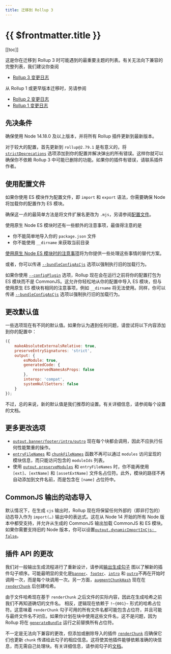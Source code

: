 ```yaml
---
title: 迁移到 Rollup 3
---
```


# {{ $frontmatter.title }}

[[toc]]

这是你在迁移到 Rollup 3 时可能遇到的最重要主题的列表。有关无法向下兼容的完整列表，我们建议你查阅

- [Rollup 3 变更日志](https://github.com/rollup/rollup/blob/master/CHANGELOG.md#300)

从 Rollup 1 或更早版本迁移时，另请参阅

- [Rollup 2 变更日志](https://github.com/rollup/rollup/blob/master/CHANGELOG.md#200)
- [Rollup 1 变更日志](https://github.com/rollup/rollup/blob/master/CHANGELOG.md#100)

## 先决条件

确保使用 Node 14.18.0 及以上版本，并将所有 Rollup 插件更新到最新版本。

对于较大的配置，首先更新到 `rollup@2.79.1` 是有意义的，将 [`strictDeprecations`](../configuration-options/index.md#strictdeprecations) 选项添加到你的配置并解决弹出的所有错误。这样你就可以确保你不依赖 Rollup 3 中可能已删除的功能。如果你的插件有错误，请联系插件作者。

## 使用配置文件

如果你使用 ES 模块作为配置文件，即 `import` 和 `export` 语法，你需要确保 Node 将加载你的配置作为 ES 模块。

确保这一点的最简单方法是将文件扩展名更改为 `.mjs`，另请参阅[配置文件](../command-line-interface/index.md#配置文件)。

使用原生 Node ES 模块时还有一些额外的注意事项，最值得注意的是

- 你不能简单地导入你的 `package.json` 文件
- 你不能使用 `__dirname` 来获取当前目录

[使用原生 Node ES 模块时的注意事项](../command-line-interface/index.md#使用原生-node-es-模块时的注意事项)将为你提供一些处理这些事情的替代方案。

或者，你可以传递 [`--bundleConfigAsCjs`](../command-line-interface/#bundleconfigascjs) 选项以强制执行旧的加载行为。

如果你使用 [`--configPlugin`](../command-line-interface/#configplugin-plugin) 选项，Rollup 现在会在运行之前将你的配置打包为 ES 模块而不是 CommonJS。这允许你轻松地从你的配置中导入 ES 模块，但与使用原生 ES 模块有相同的注意事项，例如 `__dirname` 将无法使用。同样，你可以传递 [`--bundleConfigAsCjs`](../command-line-interface/#bundleconfigascjs) 选项以强制执行旧的加载行为。

## 更改默认值

一些选项现在有不同的默认值。如果你认为遇到任何问题，请尝试将以下内容添加到你的配置中：

```js
({
	makeAbsoluteExternalsRelative: true,
	preserveEntrySignatures: 'strict',
	output: {
		esModule: true,
		generatedCode: {
			reservedNamesAsProps: false
		},
		interop: 'compat',
		systemNullSetters: false
	}
});
```

不过，总的来说，新的默认值是我们推荐的设置。有关详细信息，请参阅每个设置的文档。

## 更多更改选项

- [`output.banner/footer`](../configuration-options/#output-banner-output-footer)[`/intro/outro`](../configuration-options/#output-intro-output-outro) 现在每个块都会调用，因此不应执行任何性能繁重的操作。
- [`entryFileNames`](../configuration-options/#output-entryfilenames) 和 [`chunkFileNames`](../configuration-options/#output-chunkfilenames) 函数不再可以通过 `modules` 访问呈现的模块信息，而只能访问包含的 `moduleIds` 列表。
- 使用 [`output.preserveModules`](../configuration-options/index.md#output-preservemodules) 和 `entryFileNames` 时，你不能再使用 `[ext]`、`[extName]` 和 `[assetExtName]` 文件名占位符。此外，模块的路径不再自动添加到文件名前，而是包含在 `[name]` 占位符中。

## CommonJS 输出的动态导入

默认情况下，在生成 `cjs` 输出时，Rollup 现在将保留任何外部的（即非打包的）动态导入作为 `import(…)` 输出中的表达式。这在从 Node 14 开始的所有 Node 版本中都受支持，并允许从生成的 CommonJS 输出加载 CommonJS 和 ES 模块。如果你需要支持旧的 Node 版本，你可以设置[`output.dynamicImportInCjs: false`](../configuration-options/#output-dynamicimportincjs)。

## 插件 API 的更改

我们对一般输出生成流程进行了重新设计，请参阅[输出生成勾子](../plugin-development/#output-generation-hooks) 图以了解新的插件勾子顺序。可能最明显的变化是[`banner`](../plugin-development/#banner)、[`footer`](../plugin-development/#footer)、[`intro`](../plugin-development/#intro) 和 [`outro`](../plugin-development/#outro)不再在开始时调用一次，而是每个块调用一次。另一方面，[`augmentChunkHash`](../plugin-development/#augmentchunkhash) 现在在 [`renderChunk`](../plugin-development/#renderchunk) 后创建哈希。

由于文件哈希现在基于 `renderChunk` 之后文件的实际内容，因此在生成哈希之前我们不再知道确切的文件名。 相反，逻辑现在依赖于 `!~{001}~` 形式的哈希占位符。这意味着 `renderChunk` 勾子可用的所有文件名都可能包含占位符，并且可能与最终文件名不对应。如果你计划在块中使用这些文件名，这不是问题，因为 Rollup 将在 [`generateBundle`](../plugin-development/#generatebundle) 运行之前替换所有占位符。

不一定是无法向下兼容的更改，但添加或删除导入的插件 [`renderChunk`](../plugin-development/#renderchunk) 应确保它们也更新 `chunk` 传递给此勾子的相应信息。这将使其他插件能够依赖准确的块信息，而无需自己处理块。有关详细信息，请参阅勾子的[文档](../plugin-development/#renderchunk)。

